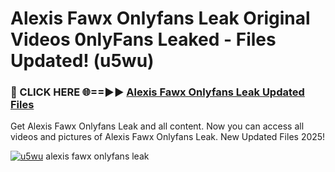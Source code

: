 # Alexis Fawx Onlyfans Leak Original Videos 0nlyFans Leaked - Files Updated! (u5wu)

<h3>🔴 CLICK HERE 🌐==►► <a href="https://tinyurl.com/x26r9saj" rel="nofollow">Alexis Fawx Onlyfans Leak Updated Files</a></h3>

Get Alexis Fawx Onlyfans Leak and all content. Now you can access all videos and pictures of Alexis Fawx Onlyfans Leak. New Updated Files 2025!

[![u5wu](https://i.imgur.com/LkgZPqh.gif)](https://tinyurl.com/x26r9saj)
alexis fawx onlyfans leak
